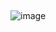 ##

![image](https://github.com/nguyenthihang123/NGUYEN-THI-HANG/assets/165746021/a2613bc8-265b-4540-8520-4405db9e8a6a)
